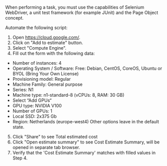 When performing a task, you must use the capabilities of Selenium WebDriver, a unit test framework (for example JUnit) and the Page Object concept.

Automate the following script:
1. Open https://cloud.google.com/.
2. Click on "Add to estimate" button.
3. Select "Compute Engine".
4. Fill out the form with the following data:
* Number of instances: 4
* Operating System / Software: Free: Debian, CentOS, CoreOS, Ubuntu or BYOL (Bring Your Own License)
* Provisioning model: Regular
* Machine Family: General purpose 
* Series: N1 
* Machine type: n1-standard-8 (vCPUs: 8, RAM: 30 GB)
* Select “Add GPUs“
* GPU type: NVIDIA V100
* Number of GPUs: 1
* Local SSD: 2x375 Gb
* Region: Netherlands (europe-west4)
Other options leave in the default state.
5. Click "Share" to see Total estimated cost
6. Click "Open estimate summary" to see Cost Estimate Summary, will be opened in separate tab browser.
7. Verify that the 'Cost Estimate Summary' matches with filled values in Step 4.
